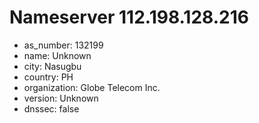 # Nameserver 112.198.128.216

* as_number: 132199
* name: Unknown
* city: Nasugbu
* country: PH
* organization: Globe Telecom Inc.
* version: Unknown
* dnssec: false
